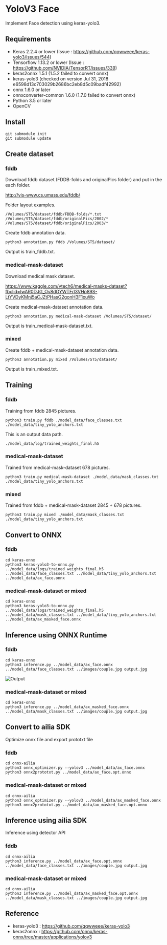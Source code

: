 # YoloV3 Face

Implement Face detection using keras-yolo3.

## Requirements

- Keras 2.2.4 or lower (Issue : https://github.com/qqwweee/keras-yolo3/issues/544)
- Tensorflow 1.13.2 or lower (Issue : https://github.com/NVIDIA/TensorRT/issues/339)
- keras2onnx 1.5.1 (1.5.2 failed to convert onnx)
- keras-yolo3 (checked on version Jul 31, 2018 e6598d13c703029b2686bc2eb8d5c09badf42992)
- onnx 1.6.0 or later
- onnxconverter-common 1.6.0 (1.7.0 failed to convert onnx)
- Python 3.5 or later
- OpenCV

## Install

```
git submodule init
git submodule update
```

## Create dataset

### fddb

Download fddb dataset (FDDB-folds and originalPics folder) and put in the each folder.

http://vis-www.cs.umass.edu/fddb/

Folder layout examples.

```
/Volumes/ST5/dataset/fddb/FDDB-folds/*.txt
/Volumes/ST5/dataset/fddb/originalPics/2002/*
/Volumes/ST5/dataset/fddb/originalPics/2003/*
```

Create fddb annotation data.

```
python3 annotation.py fddb /Volumes/ST5/dataset/
```

Output is train_fddb.txt.

### medical-mask-dataset

Download medical mask dataset.

https://www.kaggle.com/vtech6/medical-masks-dataset?fbclid=IwAR0DJG_Ov8dGYWTFrI3VHp89S-LtYVDyKMnj5aCJZtPHasG2gonH3F1xuWo

Create medical-mask-dataset annotation data.

```
python3 annotation.py medical-mask-dataset /Volumes/ST5/dataset/
```

Output is train_medical-mask-dataset.txt.

### mixed

Create fddb + medical-mask-dataset annotation data.

```
python3 annotation.py mixed /Volumes/ST5/dataset/
```

Output is train_mixed.txt.

## Training

### fddb

Training from fddb 2845 pictures.

```
python3 train.py fddb ./model_data/face_classes.txt ./model_data/tiny_yolo_anchors.txt
```

This is an output data path.

```
./model_data/log/trained_weights_final.h5
```

### medical-mask-dataset

Trained from medical-mask-dataset 678 pictures.

```
python3 train.py medical-mask-dataset ./model_data/mask_classes.txt ./model_data/tiny_yolo_anchors.txt
```

### mixed

Trained from fddb + medical-mask-dataset 2845 + 678 pictures.

```
python3 train.py mixed ./model_data/mask_classes.txt ./model_data/tiny_yolo_anchors.txt
```

## Convert to ONNX

### fddb

```
cd keras-onnx
python3 keras-yolo3-to-onnx.py ../model_data/logs/trained_weights_final.h5 ../model_data/face_classes.txt ../model_data/tiny_yolo_anchors.txt ../model_data/ax_face.onnx
```

### medical-mask-dataset or mixed

```
cd keras-onnx
python3 keras-yolo3-to-onnx.py ../model_data/logs/trained_weights_final.h5 ../model_data/mask_classes.txt ../model_data/tiny_yolo_anchors.txt ../model_data/ax_masked_face.onnx
```

## Inference using ONNX Runtime

### fddb

```
cd keras-onnx
python3 inference.py ../model_data/ax_face.onnx ../model_data/face_classes.txt ../images/couple.jpg output.jpg
```

![Output](./keras-onnx/output.jpg)

### medical-mask-dataset or mixed

```
cd keras-onnx
python3 inference.py ../model_data/ax_masked_face.onnx ../model_data/mask_classes.txt ../images/couple.jpg output.jpg
```

## Convert to ailia SDK

Optimize onnx file and export prototxt file

### fddb

```
cd onnx-ailia
python3 onnx_optimizer.py --yolov3 ../model_data/ax_face.onnx
python3 onnx2prototxt.py ../model_data/ax_face.opt.onnx
```

### medical-mask-dataset or mixed

```
cd onnx-ailia
python3 onnx_optimizer.py --yolov3 ../model_data/ax_masked_face.onnx
python3 onnx2prototxt.py ../model_data/ax_masked_face.opt.onnx
```

## Inference using ailia SDK

Inference using detector API

### fddb

```
cd onnx-ailia
python3 inference.py ../model_data/ax_face.opt.onnx ../model_data/face_classes.txt ../images/couple.jpg output.jpg
```

### medical-mask-dataset or mixed

```
cd onnx-ailia
python3 inference.py ../model_data/ax_masked_face.opt.onnx ../model_data/mask_classes.txt ../images/couple.jpg output.jpg
```

## Reference

- keras-yolo3 : https://github.com/qqwweee/keras-yolo3
- keras2onnx : https://github.com/onnx/keras-onnx/tree/master/applications/yolov3
